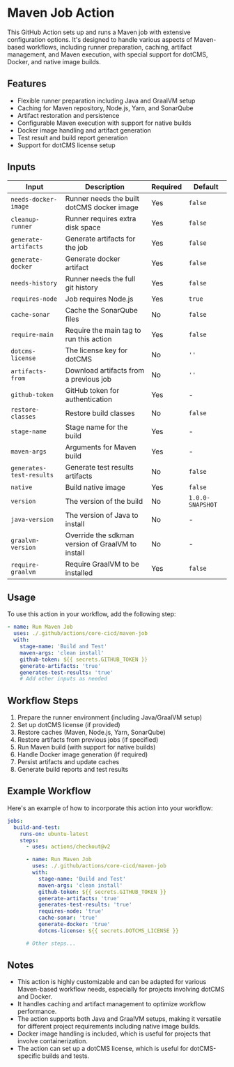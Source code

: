 # Maven Job Action

This GitHub Action sets up and runs a Maven job with extensive configuration options. It's designed to handle various aspects of Maven-based workflows, including runner preparation, caching, artifact management, and Maven execution, with special support for dotCMS, Docker, and native image builds.

## Features

- Flexible runner preparation including Java and GraalVM setup
- Caching for Maven repository, Node.js, Yarn, and SonarQube
- Artifact restoration and persistence
- Configurable Maven execution with support for native builds
- Docker image handling and artifact generation
- Test result and build report generation
- Support for dotCMS license setup

## Inputs

| Input | Description | Required | Default |
|-------|-------------|----------|---------|
| `needs-docker-image` | Runner needs the built dotCMS docker image | Yes | `false` |
| `cleanup-runner` | Runner requires extra disk space | Yes | `false` |
| `generate-artifacts` | Generate artifacts for the job | Yes | `false` |
| `generate-docker` | Generate docker artifact | Yes | `false` |
| `needs-history` | Runner needs the full git history | Yes | `false` |
| `requires-node` | Job requires Node.js | Yes | `true` |
| `cache-sonar` | Cache the SonarQube files | No | `false` |
| `require-main` | Require the main tag to run this action | Yes | `false` |
| `dotcms-license` | The license key for dotCMS | No | `''` |
| `artifacts-from` | Download artifacts from a previous job | No | `''` |
| `github-token` | GitHub token for authentication | Yes | - |
| `restore-classes` | Restore build classes | No | `false` |
| `stage-name` | Stage name for the build | Yes | - |
| `maven-args` | Arguments for Maven build | Yes | - |
| `generates-test-results` | Generate test results artifacts | No | `false` |
| `native` | Build native image | Yes | `false` |
| `version` | The version of the build | No | `1.0.0-SNAPSHOT` |
| `java-version` | The version of Java to install | No | - |
| `graalvm-version` | Override the sdkman version of GraalVM to install | No | - |
| `require-graalvm` | Require GraalVM to be installed | Yes | `false` |

## Usage

To use this action in your workflow, add the following step:

```yaml
- name: Run Maven Job
  uses: ./.github/actions/core-cicd/maven-job
  with:
    stage-name: 'Build and Test'
    maven-args: 'clean install'
    github-token: ${{ secrets.GITHUB_TOKEN }}
    generate-artifacts: 'true'
    generates-test-results: 'true'
    # Add other inputs as needed
```

## Workflow Steps

1. Prepare the runner environment (including Java/GraalVM setup)
2. Set up dotCMS license (if provided)
3. Restore caches (Maven, Node.js, Yarn, SonarQube)
4. Restore artifacts from previous jobs (if specified)
5. Run Maven build (with support for native builds)
6. Handle Docker image generation (if required)
7. Persist artifacts and update caches
8. Generate build reports and test results

## Example Workflow

Here's an example of how to incorporate this action into your workflow:

```yaml
jobs:
  build-and-test:
    runs-on: ubuntu-latest
    steps:
      - uses: actions/checkout@v2

      - name: Run Maven Job
        uses: ./.github/actions/core-cicd/maven-job
        with:
          stage-name: 'Build and Test'
          maven-args: 'clean install'
          github-token: ${{ secrets.GITHUB_TOKEN }}
          generate-artifacts: 'true'
          generates-test-results: 'true'
          requires-node: 'true'
          cache-sonar: 'true'
          generate-docker: 'true'
          dotcms-license: ${{ secrets.DOTCMS_LICENSE }}

      # Other steps...
```

## Notes

- This action is highly customizable and can be adapted for various Maven-based workflow needs, especially for projects involving dotCMS and Docker.
- It handles caching and artifact management to optimize workflow performance.
- The action supports both Java and GraalVM setups, making it versatile for different project requirements including native image builds.
- Docker image handling is included, which is useful for projects that involve containerization.
- The action can set up a dotCMS license, which is useful for dotCMS-specific builds and tests.
